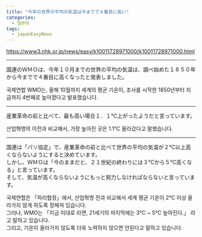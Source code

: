 ```yaml
---
title: "今年の世界の平均の気温は今までで４番目に高い"
categories:
  - 일본어
tags:
  - japanEasyNews
---
```


<https://www3.nhk.or.jp/news/easy/k10011728971000/k10011728971000.html>

- - -

国連のＷＭＯは、今年１０月までの世界の平均の気温は、調べ始めた１８５０年から今までで４番目に高くなったと発表しました。

국제연합 WMO는, 올해 10월까지 세계의 평균 기온이, 조사를 시작한 1850년부터 지금까지 4번째로 높아졌다고 발표했습니다.

- - -

産業革命の前と比べて、最も高い場合１．１℃上がったようだと言っています。

산업혁명의 이전과 비교해서, 가장 높아진 곳은 1.1℃ 올라갔다고 말했습니다.

- - -

国連は「パリ協定」で、産業革命の前と比べて世界の平均の気温が２℃以上高くならないようにすると決めています。  
しかし、ＷＭＯは「今のままだと、２１世紀の終わりには３℃から５℃高くなる」と言っています。  
そして、気温が高くならないようにもっと努力しなければならないと言っています。

국제연합은 「파리협정」에서, 산업혁명 전과 비교해서 세계 평균 기온이 2℃ 이상 올라가지 않게 하도록 정해져 있습니다.  
그러나, WMO는 「지금 이대로 라면, 21세기의 마지막에는 3℃ ~ 5℃ 높아진다.」 라고 말하고 있습니다.  
그리고, 기온이 올라가지 않도록 더욱 노력하지 않으면 안된다고 말하고 있습니다.
